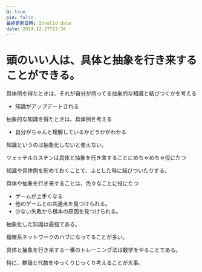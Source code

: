 ```yaml
---
Q: true
pin: false
最終更新日時: Invalid date
date: 2024-12-27T22:34
---
```

# 頭のいい人は、具体と抽象を行き来することができる。

具体例を得たときは、それが自分が持ってる抽象的な知識と結びつくかを考える

- 知識がアップデートされる

抽象的な知識を得たときは、具体例を考える

- 自分がちゃんと理解しているかどうかがわかる

知識というのは抽象化しないと使えない。

ツェッテルカステンは具体と抽象を行き来することにめちゃめちゃ役にたつ

知識や具体例を貯めておくことで、ふとした時に結びついたりする。

具体や抽象を行き来することは、色々なことに役にたつ

- ゲームが上手くなる  
- 他のゲームとの共通点を見つけられる。  
- 少ない失敗から根本の原因を見つけられる。  

抽象化した知識は最強である。

複雑系ネットワークのハブになってることが多い。

具体と抽象を行き来する一番のトレーニング法は数学をやることである。

特に、群論と代数をゆっくりじっくり考えることが大事。
